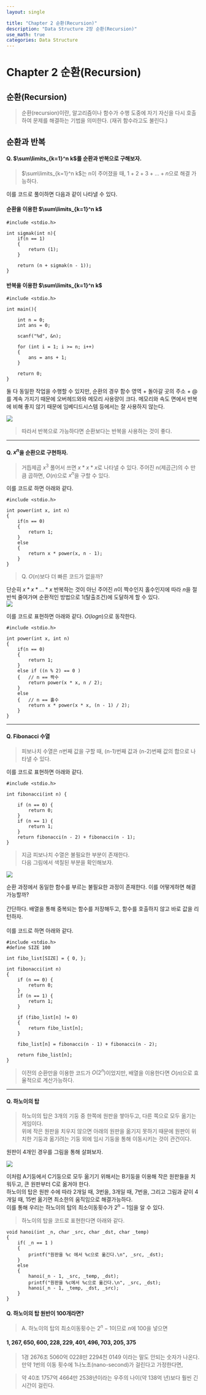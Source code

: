 ```yaml
---
layout: single

title: "Chapter 2 순환(Recursion)"
description: "Data Structure 2장 순환(Recursion)"
use_math: true
categories: Data Structure
---
```


# Chapter 2 순환(Recursion)

## 순환(Recursion)

> 순환(recursion)이란, 알고리즘이나 함수가 수행 도중에 자기 자신을 다시 호출하여 문제를 해결하는 기법을 의미한다. (재귀 함수라고도 불린다.)

## 순환과 반복

#### Q. $\sum\limits_{k=1}^n k$를 순환과 반복으로 구해보자.

> $\sum\limits_{k=1}^n k$는 n이 주어졌을 때, $1 + 2 + 3 + ... + n$으로 해결 가능하다. <br>

이를 코드로 풀이하면 다음과 같이 나타낼 수 있다.

#### 순환을 이용한 $\sum\limits_{k=1}^n k$

```
#include <stdio.h>

int sigmak(int n){
    if(n == 1)
    {
        return (1);
    }

    return (n + sigmak(n - 1));
}
```

#### 반복을 이용한 $\sum\limits_{k=1}^n k$

```
#include <stdio.h>

int main(){

    int n = 0;
    int ans = 0;

    scanf("%d", &n);

    for (int i = 1; i >= n; i++)
    {
        ans = ans + 1;
    }

    return 0;
}
```

둘 다 동일한 작업을 수행할 수 있지만, 순환의 경우 함수 영역 + 돌아갈 곳의 주소 + $@$ 를 계속 가지기 때문에 오버헤드와와 메모리 사용량이 크다. 메모리와 속도 면에서 반복에 비해 좋지 않기 때문에 임베디드시스템 등에서는 잘 사용하지 않는다.<br>

![](../images/2025-03-12-23-41-37.png)

> 따라서 반복으로 가능하다면 순환보다는 반복을 사용하는 것이 좋다.

---

#### Q. $x^n$을 순환으로 구현하자.

> 거듭제곱 $x^3$ 풀어서 쓰면 $x * x * x$로 나타낼 수 있다. 주어진 n(제곱근)의 수 만큼 곱하면, $O(n)$으로 $x^n$을 구할 수 있다.

이를 코드로 하면 아래와 같다.

```
#include <stdio.h>

int power(int x, int n)
{
    if(n == 0)
    {
        return 1;
    }
    else
    {
        return x * power(x, n - 1);
    }
}
```

> Q. $O(n)$보다 더 빠른 코드가 없을까? <br>

단순히 $x*x*...*x$ 반복하는 것이 아닌 주어진 $n$이 짝수인지 홀수인지에 따라 $n$을 절반씩 줄여가며 순환적인 방법으로 1(탈출조건)에 도달하게 할 수 있다. <br>
![](../images/2025-03-13-00-40-23.png)

이를 코드로 표현하면 아래와 같다. $O(log n)$으로 동작한다.

```
#include <stdio.h>

int power(int x, int n)
{
    if(n == 0)
    {
        return 1;
    }
    else if ((n % 2) == 0 )
    {   // n == 짝수
        return power(x * x, n / 2);
    }
    else
    {   // n == 홀수
        return x * power(x * x, (n - 1) / 2);
    }
}
```

---

#### Q. Fibonacci 수열

> 피보나치 수열은 n번째 값을 구할 때, (n-1)번째 값과 (n-2)번째 값의 합으로 나타낼 수 있다.

이를 코드로 표현하면 아래와 같다.

```
#include <stdio.h>

int fibonacci(int n) {

	if (n == 0) {
		return 0;
	}
	if (n == 1) {
		return 1;
	}
	return fibonacci(n - 2) + fibonacci(n - 1);
}
```

> 지금 피보나치 수열은 불필요한 부분이 존재한다.<br>
> 다음 그림에서 색칠된 부분을 확인해보자.

![](../images/2025-03-12-16-47-57.png)

순환 과정에서 동일한 함수를 부르는 불필요한 과정이 존재한다. 이를 어떻게하면 해결가능할까? <br><br>
간단하다. 배열을 통해 중복되는 함수를 저장해두고, 함수를 호출하지 않고 바로 값을 리턴하자.<br><br>
이를 코드로 하면 아래와 같다.

```
#include <stdio.h>
#define SIZE 100

int fibo_list[SIZE] = { 0, };

int fibonacci(int n)
{
    if (n == 0) {
		return 0;
	}
	if (n == 1) {
		return 1;
	}

    if (fibo_list[n] != 0)
    {
        return fibo_list[n];
    }

    fibo_list[n] = fibonacci(n - 1) + fibonacci(n - 2);

    return fibo_list[n];
}
```

> 이전의 순환만을 이용한 코드가 $O(2^n)$이었지만, 배열을 이용한다면 $O(n)$으로 효율적으로 계산가능하다.

---

#### Q. 하노이의 탑

> 하노이의 탑은 3개의 기둥 중 한쪽에 원판을 쌓아두고, 다른 쪽으로 모두 옮기는 게임이다.<br>
> 위에 작은 원판을 치우지 않으면 아래의 원판을 옮기지 못하기 때문에 원판이 위치한 기둥과 옮기려는 기둥 외에 임시 기둥을 통해 이동시키는 것이 관건이다.

원판이 4개인 경우를 그림을 통해 살펴보자.

![](../images/2025-03-13-00-24-21.png)

이처럼 A기둥에서 C기둥으로 모두 옮기기 위해서는 B기둥을 이용해 작은 원판들을 치워두고, 큰 원판부터 C로 옮겨야 한다.<br>
하노이의 탑은 원판 수에 따라 2개일 때, 3번을, 3개일 때, 7번을, 그리고 그림과 같이 4개일 때, 15번 옮기면 최소한의 움직임으로 해결가능하다.<br>
이를 통해 우리는 하노이의 탑의 최소이동횟수가 $2^n - 1$임을 알 수 있다.

> 하노이의 탑을 코드로 표현한다면 아래와 같다.

```
void hanoi(int _n, char _src, char _dst, char _temp)
{
    if( _n == 1 )
    {
        printf("원판을 %c 에서 %c으로 옮긴다.\n", _src, _dst);
    }
    else
    {
        hanoi(_n - 1, _src, _temp, _dst);
        printf("원판을 %c에서 %c으로 옮긴다.\n", _src, _dst);
        hanoi(_n - 1, _temp, _dst, _src);
    }
}
```

#### Q. 하노이의 탑 원반이 100개라면?

> A. 하노이의 탑의 최소이동횟수는 $2^n - 1$이므로 $n$에 100을 넣으면<br>

#### $1,267,650,600,228,229,401,496,703,205,375$

> 1경 2676조 5060억 0228만 2294천 0149 이라는 말도 안되는 숫자가 나온다.<br>
> 만약 1번의 이동 횟수에 1나노초(nano-second)가 걸린다고 가정한다면,<br>

> 약 40조 1757억 4664만 2538년이라는 우주의 나이(약 138억 년)보다 훨씬 긴 시간이 걸린다.
